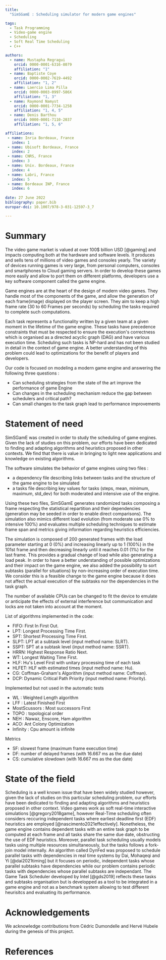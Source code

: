 ```yaml
---
title: 
  "SimSGamE : Scheduling simulator for modern game engines"

tags:
  - Task Programming
  - Video-game engine
  - Scheduling
  - Soft Real Time Scheduling
  - C++

authors:
  - name: Mustapha Regragui
    orcid: 0000-0001-6316-8079
    affiliation: "1"
  - name: Baptiste Coye
    orcid: 0000-0002-7619-4492
    affiliation: "1, 2"
  - name: Laercio Lima Pilla
    orcid: 0000-0003-0997-586X
    affiliation: "1, 3"
  - name: Raymond Namyst
    orcid: 0000-0001-7734-1258
    affiliation: "1, 4, 5"
  - name: Denis Barthou
    orcid: 0000-0001-7110-2037
    affiliation: "1, 5, 6"

affiliations:
 - name: Inria Bordeaux, France
   index: 1
 - name: Ubisoft Bordeaux, France
   index: 2
 - name: CNRS, France
   index: 3
 - name: Univ. Bordeaux, France
   index: 4
 - name: Labri, France
   index: 5
 - name: Bordeaux INP, France
   index: 6
   
date: 27 June 2022
bibliography: paper.bib
europar-doi: 10.1007/978-3-031-12597-3_7

---
```


# Summary

The video game market is valued at over 100$ billion USD [@gaming] and impacts computing both at the hardware and software levels. It produces and sells tens of millions of video games and consoles yearly.
The variety of devices running games is very large, from personal computers, consoles and smartphones to Cloud gaming servers.
In order to develop these games more easily and allow to port them on different platforms, developers use a key software component called the game engine.

Game engines are at the heart of the design of modern video games. They handle most of the components of the game, and allow the generation of each frame(image) displayed on the player screen. They aim to keep a high frame rate (30 to 60 Frames per seconds) by scheduling the tasks required to complete such computations.

Each task represents a functionality written by a given team at a given moment in the lifetime of the game engine. These tasks have precedence constraints that must be respected to ensure the execution's correctness which is organised as a directed acyclic graph (DAG) and have various execution time.
Scheduling such tasks is NP-hard and has not been studied in detail in the context of game engine. A better understanding of this problem could lead to optimizations for the benefit of players and developers.

Our code is focused on modeling a modern game engine and answering the following three questions :

- Can scheduling strategies from the state of the art improve the performance of game Engine
- Can changes in the scheduling mechanism reduce the gap between schedulers and critical path?
- Can small changes to the task graph lead to performance improvements


# Statement of need

SimSGamE was created in order to study the scheduling of game engines. Given the lack of studies on this problem, our efforts have been dedicated to finding and adapting algorithms and heuristics proposed in other contexts. We find that there is value in bringing to light new applications and knowledge on existing algorithms.

The software simulates the behavior of game engines using two files : 

- a dependency file describing links between tasks and the structure of the game engine to be simulated
- a tasks file describing key values for tasks (steps, mean, minimum, maximum, std_dev) for both moderated and intensive use of the engine.

Using these two files, SimSGamE generates randomized tasks composing a frame respecting the statistical repartition and their dependencies (generation may be seeded in order to enable direct comparisons). The simulation also mimics different load evolution (from moderate use 0% to intensive 100%) and evaluates multiple scheduling techniques to estimate frame span and metrics giving information regarding heuristics efficiencies.

The simulation is composed of 200 generated frames with the load parameter starting at 0 (0%) and increasing linearly up to 1 (100%) in the 101st frame and then decreasing linearly until it reaches 0.01 (1%) for the last frame. This provides a gradual change of load while also generating a load peak. In order to have a better understanding of possible optimizations and their impact on the game engine, we also added the possibility to sort subtasks (parallel for situations) by non-increasing order of execution time. We consider this is a feasible change to the game engine because it does not affect the actual execution of the subtasks nor the dependencies in the task graph.

The number of available CPUs can be changed to fit the device to emulate or anticipate the effects of external interference but communication and locks are not taken into account at the moment. 


List of algorithms implemented in the code: 

- FIFO: First In First Out.
- LPT: Longest Processing Time First.
- SPT: Shortest Processing Time First.
- SLPT: LPT at a subtask level (input method name: SLRT).
- SSPT: SPT at a subtask level (input method name: SSRT).
- HRRN: Highest Response Ratio Next.
- WT: Longest Waiting Time First.
- HLF: Hu's Level First with unitary processing time of each task
- HLFET: HLF with estimated times (input method name: Hu).
- CG: Coffman-Graham's Algorithm (input method name: Coffman).
- DCP: Dynamic Critical Path Priority (input method name: Priority).

Implemented but not used in the automatic tests

- WL : Weighted Length algorithm
- LFF : Latest Finished First
- MostScussors : Most successors First
- TOPO : topological order
- NEH : Nawaz, Enscore, Ham algorithm
- ACO: Ant Colony Optimization
- Infinity : Cpu amount is infinite

Metrics

- SF: slowest frame (maximum frame execution time)
- DF: number of delayed frames (with 16.667 ms as the due date)
- CS: cumulative slowdown (with 16.667 ms as the due date)

# State of the field

Scheduling is a well known issue that have been widely studied however, given the lack of studies on this particular scheduling problem, our efforts have been dedicated to finding and adapting algorithms and heuristics proposed in other context.
Video games work as soft real-time interactive simulations [@gregory2018game], however Real-Time scheduling often considers reccuring independent tasks where earliest deadline first (EDF) heuristics are employed [@nascimento2021effectively]. Nonetheless, the game engine contains dependent tasks with an entire task graph to be computed at each frame and all tasks share the same due date, obstructing the use of EDF heuristics. Moreover, parallel task scheduling usually models tasks using multiple resources simultaneously, but the tasks follows a fork-join model internally. An algorithm called DynFed was proposed to schedule parallel tasks with dependencies in real time systems by Dai, Mohaqeqi and Yi [@dai2021timing] but it focuses on periodic, independent tasks whose parallel subtasks have dependencies while our problem contains periodic tasks with dependencies whose parallel subtasks are independant.
The Game Task Scheduler developed by Intel [@gds2019] reflects these tasks and subtasks organisation but is developped as a tool to be integrated in a game engine and not as a benchmark system allowing to test different heurisitcs and evaluating its performance.

# Acknowledgements

We acknowledge contributions from Cédric Dumondelle and Hervé Hubele during the genesis of this project.

# References

